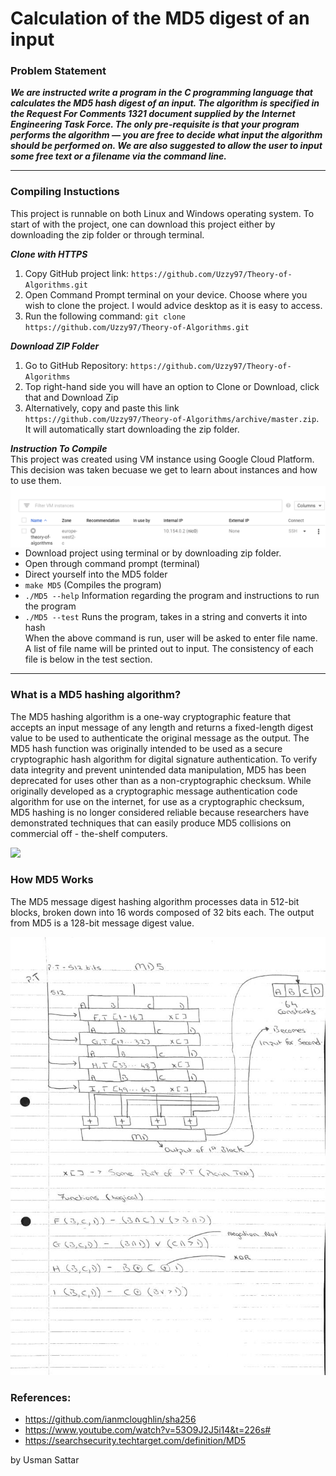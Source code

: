 # Calculation of the MD5 digest of an input

### Problem Statement
<strong><em><p>We are instructed write a program in the C programming language that calculates the MD5 hash digest of an input. The algorithm is specified in the Request For Comments 1321 document supplied by the Internet Engineering Task Force. The only pre-requisite is that your program performs the algorithm — you are free to decide what input the algorithm should be performed on. We are also suggested to allow the user to input some free text or a filename via the command line.</p></em></strong>
___

### Compiling Instuctions
This project is runnable on both Linux and Windows operating system. To start of with the project, one can download this project either by downloading the zip folder or through terminal.

**_Clone with HTTPS_**
1. Copy GitHub project link: `https://github.com/Uzzy97/Theory-of-Algorithms.git`
2. Open Command Prompt terminal on your device. Choose where you wish to clone the project. I would advice desktop as it is easy to access.
3. Run the following command: `git clone https://github.com/Uzzy97/Theory-of-Algorithms.git`

**_Download ZIP Folder_**
1. Go to GitHub Repository: `https://github.com/Uzzy97/Theory-of-Algorithms`
2. Top right-hand side you will have an option to Clone or Download, click that and Download Zip
3. Alternatively, copy and paste this link `https://github.com/Uzzy97/Theory-of-Algorithms/archive/master.zip`. It will automatically start downloading the zip folder.

**_Instruction To Compile_**
<br>
This project was created using VM instance using Google Cloud Platform. This decision was taken becuase we get to learn about instances and how to use them.
<img align="left" src="https://github.com/Uzzy97/Theory-of-Algorithms/blob/master/Images/VM-Instances.PNG">
<br>
 - Download project using terminal or by downloading zip folder.
 - Open through command prompt (terminal)
 - Direct yourself into the MD5 folder
 - `make MD5` (Compiles the program)
 - `./MD5 --help` Information regarding the program and instructions to run the program
 - `./MD5 --test` Runs the program, takes in a string and converts it into hash<br>
When the above command is run, user will be asked to enter file name. A list of file name will be printed out to input. The consistency of each file is below in the test section.
___

### What is a MD5 hashing algorithm?
The MD5 hashing algorithm is a one-way cryptographic feature that accepts an input message of any length and returns a fixed-length digest value to be used to authenticate the original message as the output. The MD5 hash function was originally intended to be used as a secure cryptographic hash algorithm for digital signature authentication. To verify data integrity and prevent unintended data manipulation, MD5 has been deprecated for uses other than as a non-cryptographic checksum. While originally developed as a cryptographic message authentication code algorithm for use on the internet, for use as a cryptographic checksum, MD5 hashing is no longer considered reliable because researchers have demonstrated techniques that can easily produce MD5 collisions on commercial off - the-shelf computers.

![](https://cdn.ttgtmedia.com/rms/onlineImages/security-md5_hashing.jpg)

### How MD5 Works
The MD5 message digest hashing algorithm processes data in 512-bit blocks, broken down into 16 words composed of 32 bits each. The output from MD5 is a 128-bit message digest value.

![](https://github.com/Uzzy97/Theory-of-Algorithms/blob/master/Images/Research-Part1.jpeg)



### References:
* https://github.com/ianmcloughlin/sha256
* https://www.youtube.com/watch?v=53O9J2J5i14&t=226s#
* https://searchsecurity.techtarget.com/definition/MD5


by Usman Sattar
